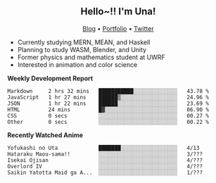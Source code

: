 <h2 align="center">
  Hello~!! I'm Una!
</h2>

<p align="center">
  <a href="https://anarchy.website/">Blog</a> &bull;
  <a href="https://una-ada.github.io/">Portfolio</a> &bull;
  <a href="https://twitter.com/xn__z7x">Twitter</a>
</p>

- Currently studying MERN, MEAN, and Haskell
- Planning to study WASM, Blender, and Unity
- Former physics and mathematics student at UWRF
- Interested in animation and color science

**Weekly Development Report**

<!--START_SECTION:waka-->

```text
Markdown     2 hrs 32 mins   ███████████░░░░░░░░░░░░░░   43.78 %
JavaScript   1 hr 27 mins    ██████▒░░░░░░░░░░░░░░░░░░   24.96 %
JSON         1 hr 22 mins    ██████░░░░░░░░░░░░░░░░░░░   23.69 %
HTML         24 mins         █▓░░░░░░░░░░░░░░░░░░░░░░░   06.90 %
CSS          0 secs          ░░░░░░░░░░░░░░░░░░░░░░░░░   00.27 %
Other        0 secs          ░░░░░░░░░░░░░░░░░░░░░░░░░   00.22 %
```

<!--END_SECTION:waka-->

**Recently Watched Anime**

<!-- RECENT-ANIME:START -->

    Yofukashi no Uta             ███████░░░░░░░░░░░░░░░░░░   4/13
    Hataraku Maou-sama!!         ░░░░░░░░░░░░░░░░░░░░░░░░░   3/???
    Isekai Ojisan                ░░░░░░░░░░░░░░░░░░░░░░░░░   4/???
    Overlord IV                  ░░░░░░░░░░░░░░░░░░░░░░░░░   4/???
    Saikin Yatotta Maid ga A...  ░░░░░░░░░░░░░░░░░░░░░░░░░   1/???
<!-- RECENT-ANIME:END -->
